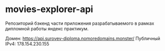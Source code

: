 # movies-explorer-api
Репозиторий бэкенд части приложения разрабатываемого в рамках дипломной работы яндекс практикум.

Домен: https://api.surovev-diploma.nomoredomains.monster/ Публичный IPv4: 178.154.230.155
